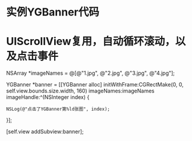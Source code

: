 # 实例YGBanner代码

# UIScrollView复用，自动循环滚动，以及点击事件

NSArray *imageNames = @[@"1.jpg", @"2.jpg", @"3.jpg", @"4.jpg"];

YGBanner *banner = [[YGBanner alloc] initWithFrame:CGRectMake(0, 0, self.view.bounds.size.width, 160) imageNames:imageNames imageHandle:^(NSInteger index) {

    NSLog(@"点击了YGBanner第%ld张图", index);
}];

[self.view addSubview:banner];
